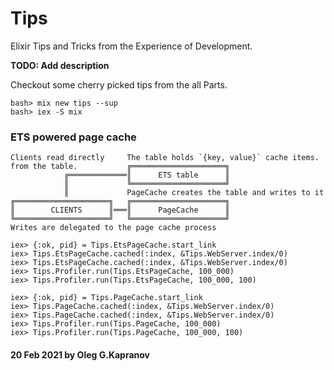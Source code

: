 # Tips

Elixir Tips and Tricks from the Experience of Development.

**TODO: Add description**

Checkout some cherry picked tips from the all Parts.

```
bash> mix new tips --sup
bash> iex -S mix
```

### ETS powered page cache

```
Clients read directly     The table holds `{key, value}` cache items.
from the table.           ╔═════════════════════╗
            ╔═════════════║      ETS table      ║
            ║             ╚═════════════════════╝
            ║             PageCache creates the table and writes to it
╔═════════════════════╗   ╔═════════════════════╗
║        CLIENTS      ║═══║      PageCache      ║
╚═════════════════════╝   ╚═════════════════════╝
Writes are delegated to the page cache process
```

```
iex> {:ok, pid} = Tips.EtsPageCache.start_link
iex> Tips.EtsPageCache.cached(:index, &Tips.WebServer.index/0)
iex> Tips.EtsPageCache.cached(:index, &Tips.WebServer.index/0)
iex> Tips.Profiler.run(Tips.EtsPageCache, 100_000)
iex> Tips.Profiler.run(Tips.EtsPageCache, 100_000, 100)

iex> {:ok, pid} = Tips.PageCache.start_link
iex> Tips.PageCache.cached(:index, &Tips.WebServer.index/0)
iex> Tips.PageCache.cached(:index, &Tips.WebServer.index/0)
iex> Tips.Profiler.run(Tips.PageCache, 100_000)
iex> Tips.Profiler.run(Tips.PageCache, 100_000, 100)
```

#### 20 Feb 2021 by Oleg G.Kapranov
